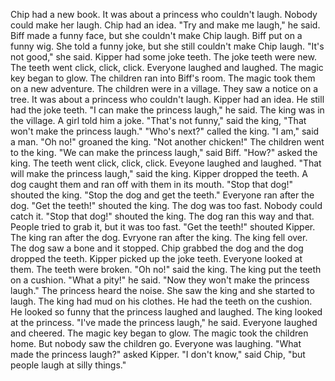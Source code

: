 Chip had a new book.
It was about a princess who couldn't laugh.
Nobody could make her laugh.
Chip had an idea.
"Try and make me laugh," he said.
Biff made a funny face, but she couldn't make Chip laugh.
Biff put on a funny wig.
She told a funny joke, but she still couldn't make Chip laugh.
"It's not good," she said.
Kipper had some joke teeth.
The joke teeth were new.
The teeth went click, click, click.
Everyone laughed and laughed.
The magic key began to glow.
The children ran into Biff's room.
The magic took them on a new adventure.
The children were in a village.
They saw a notice on a tree.
It was about a princess who couldn't laugh.
Kipper had an idea.
He still had the joke teeth.
"I can make the princess laugh," he said.
The king was in the village.
A girl told him a joke.
"That's not funny," said the king,
"That won't make the princess laugh."
"Who's next?" called the king.
"I am," said a man.
"Oh no!" groaned the king.
"Not another chicken!"
The children went to the king.
"We can make the princess laugh," said Biff.
"How?" asked the king.
The teeth went click, click, click.
Eveyone laughed and laughed.
"That will make the princess laugh," said the king.
Kipper dropped the teeth.
A dog caught them and ran off with them in its mouth.
"Stop that dog!" shouted the king.
"Stop the dog and get the teeth."
Everyone ran after the dog.
"Get the teeth!" shouted the king.
The dog was too fast.
Nobody could catch it.
"Stop that dog!" shouted the king.
The dog ran this way and that.
People tried to grab it, but it was too fast.
"Get the teeth!" shouted Kipper.
The king ran after the dog.
Evryone ran after the king.
The king fell over.
The dog saw a bone and it stopped.
Chip grabbed the dog and the dog dropped the teeth.
Kipper picked up the joke teeth.
Everyone looked at them.
The teeth were broken.
"Oh no!" said the king.
The king put the teeth on a cushion.
"What a pity!" he said.
"Now they won't make the princess laugh."
The princess heard the noise.
She saw the king and she started to laugh.
The king had mud on his clothes.
He had the teeth on the cushion.
He looked so funny that the princess laughed and laughed.
The king looked at the princess.
"I've made the princess laugh," he said.
Everyone laughed and cheered.
The magic key began to glow.
The magic took the children home.
But nobody saw the children go.
Everyone was laughing.
"What made the princess laugh?" asked Kipper.
"I don't know," said Chip, "but people laugh at silly things."
